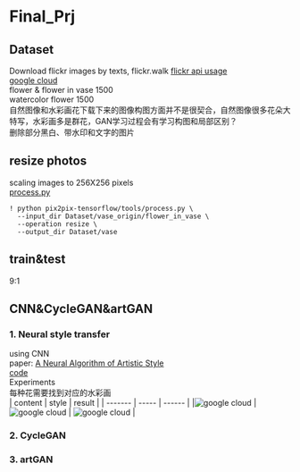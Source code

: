 # Final_Prj

## Dataset
Download flickr images by texts, flickr.walk [flickr api usage](https://www.flickr.com/services/api/)  
[google cloud](https://drive.google.com/drive/folders/1q252qzRZGE5iWlCLZwn1mJfajVxk7I22?usp=sharing)  
flower & flower in vase 1500  
watercolor flower 1500  
自然图像和水彩画花下载下来的图像构图方面并不是很契合，自然图像很多花朵大特写，水彩画多是群花，GAN学习过程会有学习构图和局部区别？  
删除部分黑白、带水印和文字的图片  

## resize photos
scaling images to 256X256 pixels  
[process.py](https://github.com/affinelayer/pix2pix-tensorflow.git)  

```  
! python pix2pix-tensorflow/tools/process.py \
  --input_dir Dataset/vase_origin/flower_in_vase \
  --operation resize \
  --output_dir Dataset/vase  
```  
## train&test
9:1  
## CNN&CycleGAN&artGAN  
### 1. Neural style transfer  
using CNN  
paper: [A Neural Algorithm of Artistic Style](https://arxiv.org/abs/1508.06576)  
[code](https://github.com/keras-team/keras/blob/master/examples/neural_style_transfer.py)  
Experiments  
每种花需要找到对应的水彩画  
|  content  |  style  |  result  |
|  -------  |  -----  |  ------  |
|![google cloud](https://drive.google.com/open?id=1KkyMp2JsmzrG28j1iK4jv30qm8P0IKbP)  |  ![google cloud](https://drive.google.com/open?id=18LJIgFk9N6BeNADd74lSjWlagZK5j6ks)  |  ![google cloud](https://drive.google.com/open?id=1MgHi_rzMZlIIuoyKG-d8EeD4AS71jtmC)  |


### 2. CycleGAN  
### 3. artGAN

